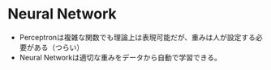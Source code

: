 Neural Network
===============

* Perceptronは複雑な関数でも理論上は表現可能だが、重みは人が設定する必要がある（つらい）
* Neural Networkは適切な重みをデータから自動で学習できる。
